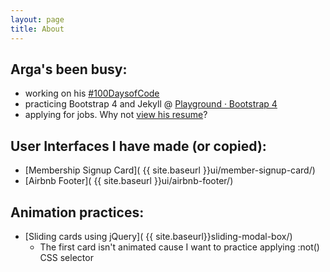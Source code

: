 ```yaml
---
layout: page
title: About
---
```


## Arga's been busy:

- working on his [#100DaysofCode](https://d0ct0r4r6a.github.io/100-days-of-code/)
- practicing Bootstrap 4 and Jekyll @ [Playground &middot; Bootstrap 4](https://d0ct0r4r6a.github.io/Playground-Bootstrap-4/)
- applying for jobs. Why not [view his resume](http://bit.ly/2lqaBDD)?

## User Interfaces I have made (or copied):

- [Membership Signup Card]( {{ site.baseurl }}ui/member-signup-card/)
- [Airbnb Footer]( {{ site.baseurl }}ui/airbnb-footer/)

## Animation practices:

- [Sliding cards using jQuery]( {{ site.baseurl}}sliding-modal-box/)
  - The first card isn't animated cause I want to practice applying :not() CSS selector